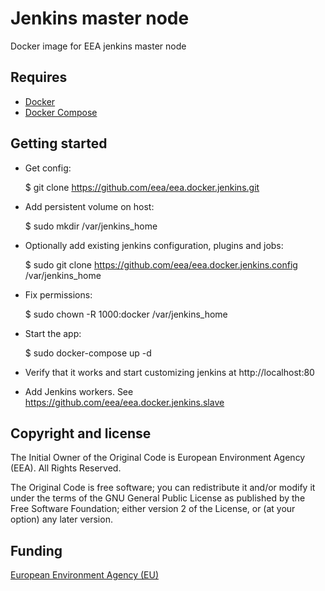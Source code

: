 # Jenkins master node

Docker image for EEA jenkins master node


## Requires

* [Docker](https://www.docker.com/)
* [Docker Compose](https://docs.docker.com/compose/)


## Getting started

* Get config:

    $ git clone https://github.com/eea/eea.docker.jenkins.git

* Add persistent volume on host:

    $ sudo mkdir /var/jenkins_home

* Optionally add existing jenkins configuration, plugins and jobs:

    $ sudo git clone https://github.com/eea/eea.docker.jenkins.config /var/jenkins_home

* Fix permissions:

    $ sudo chown -R 1000:docker /var/jenkins_home

* Start the app:

    $ sudo docker-compose up -d

* Verify that it works and start customizing jenkins at http://localhost:80
* Add Jenkins workers. See https://github.com/eea/eea.docker.jenkins.slave


## Copyright and license

The Initial Owner of the Original Code is European Environment Agency (EEA).
All Rights Reserved.

The Original Code is free software;
you can redistribute it and/or modify it under the terms of the GNU
General Public License as published by the Free Software Foundation;
either version 2 of the License, or (at your option) any later
version.


## Funding

[European Environment Agency (EU)](http://eea.europa.eu)
